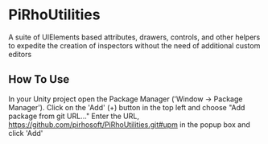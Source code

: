 # PiRhoUtilities
A suite of UIElements based attributes, drawers, controls, and other helpers to expedite the creation of inspectors without the need of additional custom editors

## How To Use

In your Unity project open the Package Manager ('Window -> Package Manager').
Click on the 'Add' (+) button in the top left and choose "Add package from git URL..."
Enter the URL, https://github.com/pirhosoft/PiRhoUtilities.git#upm in the popup box and click 'Add'